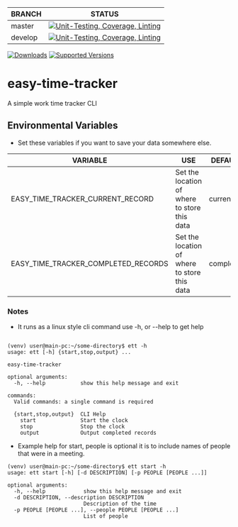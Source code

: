 | BRANCH | STATUS |
|---|---|
| master | [![Unit-Testing, Coverage, Linting](https://github.com/btr1975/easy-time-tracker/actions/workflows/test-coverage-lint.yml/badge.svg?branch=master)](https://github.com/btr1975/easy-time-tracker/actions/workflows/test-coverage-lint.yml) |
| develop | [![Unit-Testing, Coverage, Linting](https://github.com/btr1975/easy-time-tracker/actions/workflows/test-coverage-lint.yml/badge.svg?branch=develop)](https://github.com/btr1975/easy-time-tracker/actions/workflows/test-coverage-lint.yml) |

[![Downloads](https://pepy.tech/badge/easy-time-tracker)](https://pepy.tech/project/easy-time-tracker)
[![Supported Versions](https://img.shields.io/pypi/pyversions/easy-time-tracker.svg)](https://pypi.org/project/easy-time-tracker)

# easy-time-tracker
A simple work time tracker CLI

## Environmental Variables

* Set these variables if you want to save your data somewhere else.

| VARIABLE | USE | DEFAULT-FILE-NAME |
|---|---|---|
| EASY_TIME_TRACKER_CURRENT_RECORD | Set the location of where to store this data | current_record.json |
| EASY_TIME_TRACKER_COMPLETED_RECORDS | Set the location of where to store this data | completed_records.json |

### Notes

* It runs as a linux style cli command use -h, or --help to get help

```text

(venv) user@main-pc:~/some-directory$ ett -h
usage: ett [-h] {start,stop,output} ...

easy-time-tracker

optional arguments:
  -h, --help           show this help message and exit

commands:
  Valid commands: a single command is required

  {start,stop,output}  CLI Help
    start              Start the clock
    stop               Stop the clock
    output             Output completed records

```

* Example help for start, people is optional it is to include names of people that were in a meeting.

```text
(venv) user@main-pc:~/some-directory$ ett start -h
usage: ett start [-h] [-d DESCRIPTION] [-p PEOPLE [PEOPLE ...]]

optional arguments:
  -h, --help            show this help message and exit
  -d DESCRIPTION, --description DESCRIPTION
                        Description of the time
  -p PEOPLE [PEOPLE ...], --people PEOPLE [PEOPLE ...]
                        List of people

```

